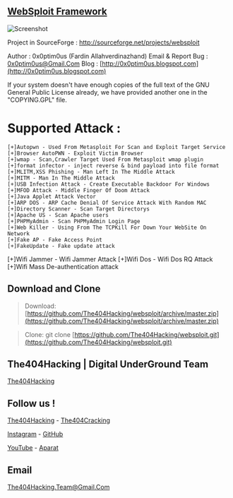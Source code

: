 ## [WebSploit Framework](https://github.com/The404Hacking/websploit)

![Screenshot](Screenshot.png?raw=ture "Screenshot")

Project in SourceForge : http://sourceforge.net/projects/websploit

Author : 0x0ptim0us (Fardin Allahverdinazhand)
Email & Report Bug : [0x0ptim0us@Gmail.Com](mailto:0x0ptim0us@Gmail.Com)
Blog : [http://0x0ptim0us.blogspot.com](http://0x0ptim0us.blogspot.com)

If your system doesn't have enough copies of the full text of the GNU
General Public License already, we have provided another one in the
"COPYING.GPL" file. 

# Supported Attack :
	[+]Autopwn - Used From Metasploit For Scan and Exploit Target Service
	[+]Browser AutoPWN - Exploit Victim Browser
	[+]wmap - Scan,Crawler Target Used From Metasploit wmap plugin
	[+]format infector - inject reverse & bind payload into file format
	[+]MLITM,XSS Phishing - Man Left In The Middle Attack
	[+]MITM - Man In The Middle Attack
	[+]USB Infection Attack - Create Executable Backdoor For Windows
	[+]MFOD Attack - Middle Finger Of Doom Attack
	[+]Java Applet Attack Vector 
	[+]ARP DOS - ARP Cache Denial Of Service Attack With Random MAC
	[+]Directory Scanner - Scan Target Directorys
	[+]Apache US - Scan Apache users
	[+]PHPMyAdmin - Scan PHPMyAdmin Login Page
	[+]Web Killer - Using From The TCPKill For Down Your WebSite On Network
	[+]Fake AP - Fake Access Point
	[+]FakeUpdate - Fake update attack 
  [+]Wifi Jammer - Wifi Jammer Attack
  [+]Wifi Dos - Wifi Dos RQ Attack
  [+]Wifi Mass De-authentication attack

## Download and Clone
> Download: [https://github.com/The404Hacking/websploit/archive/master.zip](https://github.com/The404Hacking/websploit/archive/master.zip)

> Clone: git clone [https://github.com/The404Hacking/websploit.git](https://github.com/The404Hacking/websploit.git)

## The404Hacking | Digital UnderGround Team
[The404Hacking](https://T.me/The404Hacking)

## Follow us !
[The404Hacking](https://T.me/The404Hacking) - [The404Cracking](https://T.me/The404Cracking)

[Instagram](https://instagram.com/The404Hacking) - [GitHub](https://github.com/The404Hacking)

[YouTube](http://yon.ir/youtube404) - [Aparat](http://www.aparat.com/The404Hacking)

## Email
[The404Hacking.Team@Gmail.Com](mailto:The404Hacking.Team@Gmail.Com)
